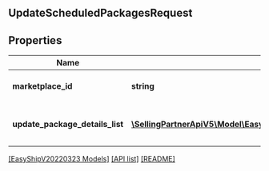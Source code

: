 ## UpdateScheduledPackagesRequest

## Properties

Name | Type | Description | Notes
------------ | ------------- | ------------- | -------------
**marketplace_id** | **string** | A string of up to 255 characters. |
**update_package_details_list** | [**\SellingPartnerApiV5\Model\EasyShipV20220323\UpdatePackageDetails[]**](UpdatePackageDetails.md) | A list of package update details. |

[[EasyShipV20220323 Models]](../) [[API list]](../../Api) [[README]](../../../README.md)
